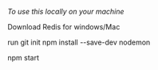 *To use this locally on your machine*

Download Redis for windows/Mac

run git init
npm install --save-dev nodemon

npm start
